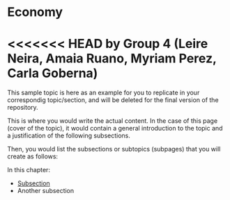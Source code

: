 # Economy

<<<<<<< HEAD
by Group 4 (Leire Neira, Amaia Ruano, Myriam Perez, Carla Goberna)
=======

This sample topic is here as an example for you to replicate in your correspondig topic/section, and will be deleted for the final version of the repository.

This is where you would write the actual content. In the case of this page (cover of the topic), it would contain a general introduction to the topic and a justification of the following subsections.

Then, you would list the subsections or subtopics (subpages) that you will create as follows:

In this chapter:

- [Subsection](subsection.md)
- Another subsection
